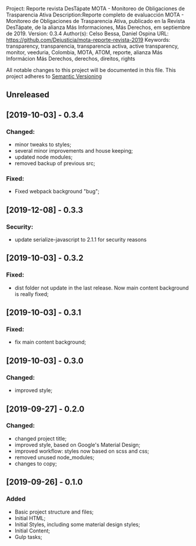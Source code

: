 Project: Reporte revista DesTápate MOTA - Monitoreo de Obligaciones de Trasparencia Ativa
Description:Reporte completo de evaluacción MOTA - Monitoreo de Obligaciones de Trasparencia Ativa, publicado en la Revista DesTápate, de la alianza Más
        Informaciones, Más Derechos, em septiembre de 2019.
Version: 0.3.4
Author(s): Celso Bessa, Daniel Ospina
URL: https://github.com/Dejusticia/mota-reporte-revista-2019
Keywords: transparency, transparencia, transparencia activa, active transparency, monitor, veeduria, Colombia, MOTA, ATOM, reporte, alianza Más Informácion Más Derechos, derechos, direitos, rights

All notable changes to this project will be documented in this file.
This project adheres to [Semantic Versioning](http://semver.org/)

## Unreleased

## [2019-10-03] - 0.3.4

### Changed:
- minor tweaks to styles;
- several minor improvements and house keeping;
- updated node modules;
- removed backup of previous src;

### Fixed:
- Fixed webpack background "bug";

## [2019-12-08] - 0.3.3

### Security:
- update serialize-javascript to 2.1.1 for security reasons

## [2019-10-03] - 0.3.2

### Fixed:
- dist folder not update in the last release. Now main content background is really fixed;

## [2019-10-03] - 0.3.1

### Fixed:
- fix main content background;

## [2019-10-03] - 0.3.0

### Changed:
- improved style;

## [2019-09-27] - 0.2.0

### Changed:
- changed project title;
- improved style, based on Google's Material Design;
- improved workflow: styles now based on scss and css;
- removed unused node_modules;
- changes to copy;

## [2019-09-26] - 0.1.0

### Added
- Basic project structure and files;
- Initial HTML;
- Initial Styles, including some material design styles;
- Initial Content;
- Gulp tasks;
